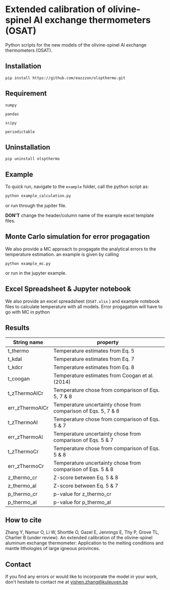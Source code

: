 # Extended calibration of olivine-spinel Al exchange thermometers (OSAT)

Python scripts for the new models of the olivine-spinel Al exchange thermometers (OSAT). 

## Installation
```pip install https://github.com/eazzzon/olspthermo.git```

## Requirement
`numpy`

`pandas`

`scipy`

`periodictable`

## Uninstallation
```pip uninstall olspthermo```

## Example

To quick run, navigate to the `example` folder, call the python script as:

```python
python example_calculation.py
```

or run through the jupiter file.

**DON'T** change the header/column name of the example excel template files. 

## Monte Carlo simulation for error progagation

We also provide a MC approach to progagate the analytical errors to the temperature estimation. an example is given by calling 

```
python example_mc.py
```

or run in the jupyter example.

## Excel Spreadsheet & Jupyter notebook

We also provide an excel spreadsheet (`OSAT.xlsx` ) and example notebook files to calculate temperature with all models. Error progagation will have to go with MC in python

## Results

| String name     | property                                                     |
| --------------- | ------------------------------------------------------------ |
| t_thermo        | Temperature estimates from Eq. 5                             |
| t_kdal          | Temperature estimates from Eq. 7                             |
| t_kdcr          | Temperature estimates from Eq. 8                             |
| t_coogan        | Temperature estimates from Coogan et al. (2014)              |
| t_zThermoAlCr   | Temperature chose from comparison of Eqs. 5, 7 & 8           |
| err_zThermoAlCr | Temperature uncertainty chose from comparison of Eqs. 5, 7 & 8 |
| t_zThermoAl     | Temperature chose from comparison of Eqs. 5 & 7              |
| err_zThermoAl   | Temperature uncertainty chose from comparison of Eqs. 5 & 7  |
| t_zThermoCr     | Temperature chose from comparison of Eqs. 5 & 8              |
| err_zThermoCr   | Temperature uncertainty chose from comparison of Eqs. 5 & 8  |
| z_thermo_cr     | Z-score between Eq. 5 & 8                                    |
| z_thermo_al     | Z-score between Eq. 5 & 7                                    |
| p_thermo_cr     | p-value for z_thermo_cr                                      |
| p_thermo_al     | p-value for p_thermo_al                                      |

## How to cite

Zhang Y, Namur O, Li W, Shorttle O, Gazel E, Jennings E, Thy P, Grove TL, Charlier B (under review). An extended calibration of the olivine-spinel aluminum exchange thermometer: Application to the melting conditions and mantle lithologies of large igneous provinces. 

## Contact

If you find any errors or would like to incorporate the model in your work, don't hesitate to contact me at yishen.zhang@kuleuven.be
